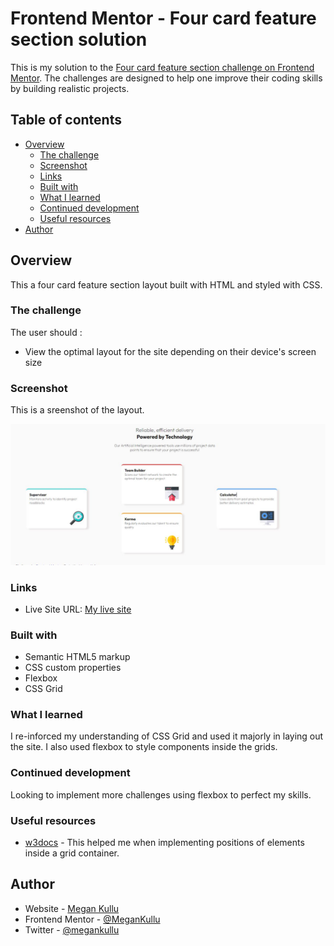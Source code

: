 # Frontend Mentor - Four card feature section solution

This is my solution to the [Four card feature section challenge on Frontend Mentor](https://www.frontendmentor.io/challenges/four-card-feature-section-weK1eFYK). The challenges are designed to help one improve their coding skills by building realistic projects.

## Table of contents

- [Overview](#overview)
  - [The challenge](#the-challenge)
  - [Screenshot](#screenshot)
  - [Links](#links)
  - [Built with](#built-with)
  - [What I learned](#what-i-learned)
  - [Continued development](#continued-development)
  - [Useful resources](#useful-resources)
- [Author](#author)

## Overview

This a four card feature section layout built with HTML and styled with CSS.

### The challenge

The user should :

- View the optimal layout for the site depending on their device's screen size

### Screenshot

This is a sreenshot of the layout.

![Screenshot layout](./images/four-card-feature-section.JPG)

### Links

- Live Site URL: [My live site](https://megankullu.github.io/four-card-feature-section-master/)

### Built with

- Semantic HTML5 markup
- CSS custom properties
- Flexbox
- CSS Grid


### What I learned

I re-inforced my understanding of CSS Grid and used it majorly in laying out the site. I also used flexbox to style components inside the grids.


### Continued development

Looking to implement more challenges using flexbox to perfect my skills.

### Useful resources

- [w3docs](https://www.w3docs.com/snippets/css/how-to-center-the-content-in-grid.html) - This helped me when implementing positions of elements inside a grid container.


## Author

- Website - [Megan Kullu](https://www.megankullu.tech)
- Frontend Mentor - [@MeganKullu](https://www.frontendmentor.io/profile/MeganKullu)
- Twitter - [@megankullu](https://www.twitter.com/megankullu)
